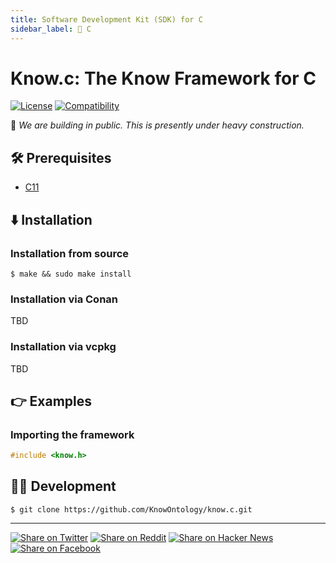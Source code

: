 ```yaml
---
title: Software Development Kit (SDK) for C
sidebar_label: 🚧 C
---
```


# Know.c: The Know Framework for C

[![License](https://img.shields.io/badge/license-Public%20Domain-blue.svg)](https://unlicense.org)
[![Compatibility](https://img.shields.io/badge/c11-blue)](https://c11.wiki)

🚧 _We are building in public. This is presently under heavy construction._

## 🛠️ Prerequisites

- [C11](https://c11.wiki)

## ⬇️ Installation

### Installation from source

```console
$ make && sudo make install
```

### Installation via Conan

TBD

### Installation via vcpkg

TBD

## 👉 Examples

### Importing the framework

```c
#include <know.h>
```

## 👨‍💻 Development

```console
$ git clone https://github.com/KnowOntology/know.c.git
```

---

[![Share on Twitter](https://img.shields.io/badge/share%20on-twitter-03A9F4?logo=twitter)](https://twitter.com/share?url=https://github.com/KnowOntology/know.c&text=Know.c:%20The%20Know%20Framework%20for%20C)
[![Share on Reddit](https://img.shields.io/badge/share%20on-reddit-red?logo=reddit)](https://reddit.com/submit?url=https://github.com/KnowOntology/know.c&title=Know.c:%20The%20Know%20Framework%20for%20C)
[![Share on Hacker News](https://img.shields.io/badge/share%20on-hacker%20news-orange?logo=ycombinator)](https://news.ycombinator.com/submitlink?u=https://github.com/KnowOntology/know.c&t=Know.c:%20The%20Know%20Framework%20for%20C)
[![Share on Facebook](https://img.shields.io/badge/share%20on-facebook-1976D2?logo=facebook)](https://www.facebook.com/sharer/sharer.php?u=https://github.com/KnowOntology/know.c)
